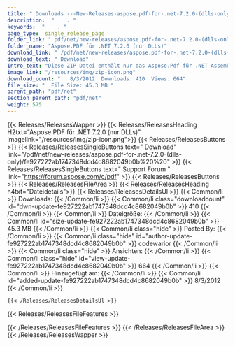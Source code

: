 ```yaml
---
title: " Downloads ---New-Releases-aspose.pdf-for-.net-7.2.0-(dlls-only) . "
description:  "    . " 
keywords:  "    . " 
page_type:  single_release_page
folder_link: " pdf/net/new-releases/aspose.pdf-for-.net-7.2.0-(dlls-only)/"
folder_name: "Aspose.PDF für .NET 7.2.0 (nur DLLs)"
download_link: " /pdf/net/new-releases/aspose.pdf-for-.net-7.2.0-(dlls-only)/fe927222ab1747348dcd4c8682049b0b"
download_text: " Download"
Intro_text: "Diese ZIP-Datei enthält nur das Aspose.Pdf für .NET-Assemblys. Die Montage ..."
image_link: "/resources/img/zip-icon.png"
download_count: "   8/3/2012  Downloads: 410  Views: 664"
file_size: "  File Size: 45.3 MB "
parent_path: "pdf/net"
section_parent_path: "pdf/net"
weight: 575
---
```


{{< Releases/ReleasesWapper >}}
  {{< Releases/ReleasesHeading H2txt="Aspose.PDF für .NET 7.2.0 (nur DLLs)" imagelink="/resources/img/zip-icon.png">}}
  {{< Releases/ReleasesButtons >}}
    {{< Releases/ReleasesSingleButtons text=" Download" link="/pdf/net/new-releases/aspose.pdf-for-.net-7.2.0-(dlls-only)/fe927222ab1747348dcd4c8682049b0b%20%20" >}}
    {{< Releases/ReleasesSingleButtons text=" Support Forum " link="https://forum.aspose.com/c/pdf" >}}
  {{< Releases/ReleasesButtons >}}
  {{< Releases/ReleasesFileArea >}}
    {{< Releases/ReleasesHeading h4txt="Dateidetails">}}
    {{< Releases/ReleasesDetailsUl >}}
            {{< Common/li >}} Downloads: {{< /Common/li >}}
      {{< Common/li class="downloadcount" id="dwn-update-fe927222ab1747348dcd4c8682049b0b" >}} 410 {{< /Common/li >}}
      {{< Common/li >}} Dateigröße: {{< /Common/li >}}
      {{< Common/li id="size-update-fe927222ab1747348dcd4c8682049b0b" >}} 45.3 MB {{< /Common/li >}} 
      {{< Common/li  class="hide" >}} Posted By: {{< /Common/li >}} 
      {{< Common/li class="hide" id="author-update-fe927222ab1747348dcd4c8682049b0b" >}} codewarior {{< /Common/li >}}
      {{< Common/li class="hide" >}} Ansichten: {{< /Common/li >}}
      {{< Common/li class="hide" id="view-update-fe927222ab1747348dcd4c8682049b0b" >}} 664 {{< /Common/li >}}
      {{< Common/li >}} Hinzugefügt am: {{< /Common/li >}}
      {{< Common/li id="added-update-fe927222ab1747348dcd4c8682049b0b" >}} 8/3/2012 {{< /Common/li >}} 

    {{< /Releases/ReleasesDetailsUl >}}

  {{< Releases/ReleasesFileFeatures >}}
      
  {{< /Releases/ReleasesFileFeatures >}}
 {{< /Releases/ReleasesFileArea >}}
{{< /Releases/ReleasesWapper >}}



